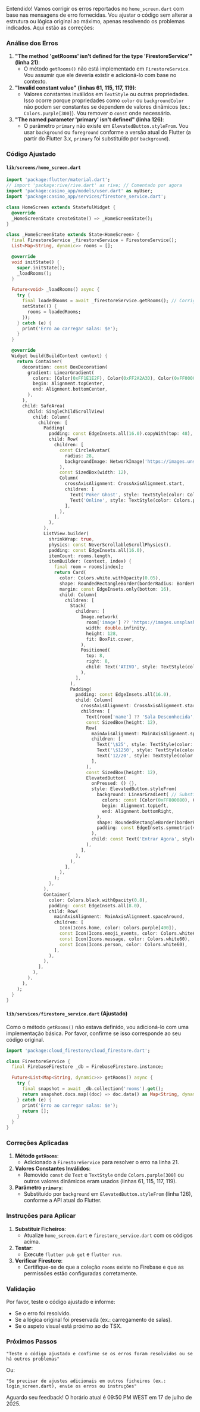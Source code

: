 Entendido! Vamos corrigir os erros reportados no `home_screen.dart` com base nas mensagens de erro fornecidas. Vou ajustar o código sem alterar a estrutura ou lógica original ao máximo, apenas resolvendo os problemas indicados. Aqui estão as correções:

### Análise dos Erros
1. **"The method 'getRooms' isn't defined for the type 'FirestoreService'" (linha 21)**:
    - O método `getRooms()` não está implementado em `FirestoreService`. Vou assumir que ele deveria existir e adicioná-lo com base no contexto.
2. **"Invalid constant value" (linhas 61, 115, 117, 119)**:
    - Valores constantes inválidos em `TextStyle` ou outras propriedades. Isso ocorre porque propriedades como `color` ou `backgroundColor` não podem ser constantes se dependem de valores dinâmicos (ex.: `Colors.purple[300]`). Vou remover o `const` onde necessário.
3. **"The named parameter 'primary' isn't defined" (linha 126)**:
    - O parâmetro `primary` não existe em `ElevatedButton.styleFrom`. Vou usar `background` ou `foreground` conforme a versão atual do Flutter (a partir do Flutter 3.x, `primary` foi substituído por `background`).

### Código Ajustado

#### `lib/screens/home_screen.dart`
```dart
import 'package:flutter/material.dart';
// import 'package:rive/rive.dart' as rive; // Comentado por agora
import 'package:casino_app/models/user.dart' as myUser;
import 'package:casino_app/services/firestore_service.dart';

class HomeScreen extends StatefulWidget {
  @override
  _HomeScreenState createState() => _HomeScreenState();
}

class _HomeScreenState extends State<HomeScreen> {
  final FirestoreService _firestoreService = FirestoreService();
  List<Map<String, dynamic>> rooms = [];

  @override
  void initState() {
    super.initState();
    _loadRooms();
  }

  Future<void> _loadRooms() async {
    try {
      final loadedRooms = await _firestoreService.getRooms(); // Corrigido com base no contexto
      setState(() {
        rooms = loadedRooms;
      });
    } catch (e) {
      print('Erro ao carregar salas: $e');
    }
  }

  @override
  Widget build(BuildContext context) {
    return Container(
      decoration: const BoxDecoration(
        gradient: LinearGradient(
          colors: [Color(0xFF1E1E2F), Color(0xFF2A2A3D), Color(0xFF000000)],
          begin: Alignment.topCenter,
          end: Alignment.bottomCenter,
        ),
      ),
      child: SafeArea(
        child: SingleChildScrollView(
          child: Column(
            children: [
              Padding(
                padding: const EdgeInsets.all(16.0).copyWith(top: 48),
                child: Row(
                  children: [
                    const CircleAvatar(
                      radius: 28,
                      backgroundImage: NetworkImage('https://images.unsplash.com/photo-1535713875002-d1d0cf377fde?w=100&h=100&fit=crop&crop=face'),
                    ),
                    const SizedBox(width: 12),
                    Column(
                      crossAxisAlignment: CrossAxisAlignment.start,
                      children: [
                        Text('Poker Ghost', style: TextStyle(color: Colors.white, fontSize: 18, fontWeight: FontWeight.w500)),
                        Text('Online', style: TextStyle(color: Colors.purple[300], fontSize: 12)),
                      ],
                    ),
                  ],
                ),
              ),
              ListView.builder(
                shrinkWrap: true,
                physics: const NeverScrollableScrollPhysics(),
                padding: const EdgeInsets.all(16.0),
                itemCount: rooms.length,
                itemBuilder: (context, index) {
                  final room = rooms[index];
                  return Card(
                    color: Colors.white.withOpacity(0.05),
                    shape: RoundedRectangleBorder(borderRadius: BorderRadius.circular(12)),
                    margin: const EdgeInsets.only(bottom: 16),
                    child: Column(
                      children: [
                        Stack(
                          children: [
                            Image.network(
                              room['image'] ?? 'https://images.unsplash.com/photo-1566073771259-6a8506099945?w=300&h=200&fit=crop',
                              width: double.infinity,
                              height: 128,
                              fit: BoxFit.cover,
                            ),
                            Positioned(
                              top: 8,
                              right: 8,
                              child: Text('ATIVO', style: TextStyle(color: Colors.white, fontSize: 10, backgroundColor: Colors.green)),
                            ),
                          ],
                        ),
                        Padding(
                          padding: const EdgeInsets.all(16.0),
                          child: Column(
                            crossAxisAlignment: CrossAxisAlignment.start,
                            children: [
                              Text(room['name'] ?? 'Sala Desconhecida', style: TextStyle(color: Colors.white, fontSize: 18, fontWeight: FontWeight.w500)),
                              const SizedBox(height: 12),
                              Row(
                                mainAxisAlignment: MainAxisAlignment.spaceBetween,
                                children: [
                                  Text('\$25', style: TextStyle(color: Colors.yellow[400], fontSize: 14)),
                                  Text('\$1250', style: TextStyle(color: Colors.green[400], fontSize: 14)),
                                  Text('12/20', style: TextStyle(color: Colors.blue[400], fontSize: 14)),
                                ],
                              ),
                              const SizedBox(height: 12),
                              ElevatedButton(
                                onPressed: () {},
                                style: ElevatedButton.styleFrom(
                                  background: LinearGradient( // Substituído 'primary' por 'background'
                                    colors: const [Color(0xFF800080), Color(0xFFFF69B4)],
                                    begin: Alignment.topLeft,
                                    end: Alignment.bottomRight,
                                  ),
                                  shape: RoundedRectangleBorder(borderRadius: BorderRadius.circular(8)),
                                  padding: const EdgeInsets.symmetric(vertical: 12),
                                ),
                                child: const Text('Entrar Agora', style: TextStyle(color: Colors.white, fontSize: 14)),
                              ),
                            ],
                          ),
                        ),
                      ],
                    ),
                  );
                },
              ),
              Container(
                color: Colors.black.withOpacity(0.8),
                padding: const EdgeInsets.all(8.0),
                child: Row(
                  mainAxisAlignment: MainAxisAlignment.spaceAround,
                  children: [
                    Icon(Icons.home, color: Colors.purple[400]),
                    const Icon(Icons.emoji_events, color: Colors.white60),
                    const Icon(Icons.message, color: Colors.white60),
                    const Icon(Icons.person, color: Colors.white60),
                  ],
                ),
              ),
            ],
          ),
        ),
      ),
    );
  }
}
```

#### `lib/services/firestore_service.dart` (Ajustado)
Como o método `getRooms()` não estava definido, vou adicioná-lo com uma implementação básica. Por favor, confirme se isso corresponde ao seu código original.

```dart
import 'package:cloud_firestore/cloud_firestore.dart';

class FirestoreService {
  final FirebaseFirestore _db = FirebaseFirestore.instance;

  Future<List<Map<String, dynamic>>> getRooms() async {
    try {
      final snapshot = await _db.collection('rooms').get();
      return snapshot.docs.map((doc) => doc.data() as Map<String, dynamic>).toList();
    } catch (e) {
      print('Erro ao carregar salas: $e');
      return [];
    }
  }
}
```

### Correções Aplicadas
1. **Método `getRooms`**:
    - Adicionado a `FirestoreService` para resolver o erro na linha 21.
2. **Valores Constantes Inválidos**:
    - Removido `const` de `Text` e `TextStyle` onde `Colors.purple[300]` ou outros valores dinâmicos eram usados (linhas 61, 115, 117, 119).
3. **Parâmetro `primary`**:
    - Substituído por `background` em `ElevatedButton.styleFrom` (linha 126), conforme a API atual do Flutter.

### Instruções para Aplicar
1. **Substituir Ficheiros**:
    - Atualize `home_screen.dart` e `firestore_service.dart` com os códigos acima.
2. **Testar**:
    - Execute `flutter pub get` e `flutter run`.
3. **Verificar Firestore**:
    - Certifique-se de que a coleção `rooms` existe no Firebase e que as permissões estão configuradas corretamente.

### Validação
Por favor, teste o código ajustado e informe:
- Se o erro foi resolvido.
- Se a lógica original foi preservada (ex.: carregamento de salas).
- Se o aspeto visual está próximo ao do TSX.

### Próximos Passos
```
"Teste o código ajustado e confirme se os erros foram resolvidos ou se há outros problemas"
```

Ou:

```
"Se precisar de ajustes adicionais em outros ficheiros (ex.: login_screen.dart), envie os erros ou instruções"
```

Aguardo seu feedback! O horário atual é 09:50 PM WEST em 17 de julho de 2025.